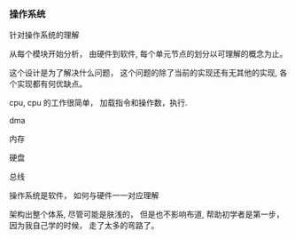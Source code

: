 ### 操作系统

针对操作系统的理解

从每个模块开始分析， 由硬件到软件, 每个单元节点的划分以可理解的概念为止。 

这个设计是为了解决什么问题， 这个问题的除了当前的实现还有无其他的实现, 各个实现都有何优缺点。 

cpu, cpu 的工作很简单， 加载指令和操作数，执行. 

dma

内存

硬盘

总线

操作系统是软件， 如何与硬件一一对应理解

架构出整个体系, 尽管可能是肤浅的， 但是也不影响布道, 帮助初学者是第一步， 因为我自己学的时候， 走了太多的弯路了。 


